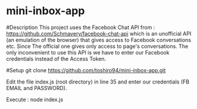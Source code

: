 # mini-inbox-app

#Description
This project uses the Facebook Chat API from : https://github.com/Schmavery/facebook-chat-api
which is an unofficial API (an emulation of the browser) that gives access to Facebook conversations etc. 
Since The official one gives only access to page's conversations. 
The only inconvenient to use this API is we have to enter our Facebook credentials instead of the Access Token.

#Setup
git clone https://github.com/toshiro94/mini-inbox-app.git

Edit the file index.js (root directory) in line 35 and enter our credentials (FB EMAIL and PASSWORD).

Execute : node index.js




